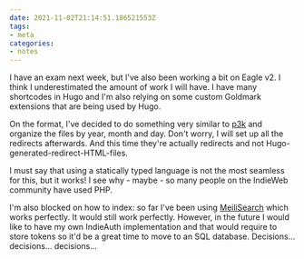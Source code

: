```yaml
---
date: 2021-11-02T21:14:51.186521553Z
tags:
- meta
categories:
- notes
---
```


I have an exam next week, but I've also been working a bit on Eagle v2. I think I underestimated the amount of work I will have. I have many shortcodes in Hugo and I'm also relying on some custom Goldmark extensions that are being used by Hugo.

On the format, I've decided to do something very similar to [p3k](https://indieweb.org/p3k) and organize the files by year, month and day. Don't worry, I will set up all the redirects afterwards. And this time they're actually redirects and not Hugo-generated-redirect-HTML-files.

I must say that using a statically typed language is not the most seamless for this, but it works! I see why - maybe - so many people on the IndieWeb community have used PHP. 

I'm also blocked on how to index: so far I've been using [MeiliSearch](https://www.meilisearch.com/) which works perfectly. It would still work perfectly. However, in the future I would like to have my own IndieAuth implementation and that would require to store tokens so it'd be a great time to move to an SQL database. Decisions... decisions... decisions...
